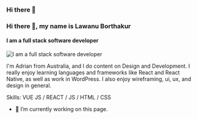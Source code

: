 ### Hi there 👋

<!--
**lawanuborthakur/lawanuborthakur** is a ✨ _special_ ✨ repository because its `README.md` (this file) appears on your GitHub profile.

Here are some ideas to get you started:

- 🔭 I’m currently working on ...
- 🌱 I’m currently learning ...
- 👯 I’m looking to collaborate on ...
- 🤔 I’m looking for help with ...
- 💬 Ask me about ...
- 📫 How to reach me: ...
- 😄 Pronouns: ...
- ⚡ Fun fact: ...
-->
### Hi there 👋, my name is Lawanu Borthakur
#### I am a full stack software developer
![I am a full stack software developer](https://arturssmirnovs.github.io/github-profile-readme-generator/images/banner.png)

I'm Adrian from Australia, and I do content on Design and Development. I really enjoy learning languages and frameworks like React and React Native, as well as work in WordPress. I also enjoy wireframing, ui, ux, and design in general.

Skills: VUE JS / REACT / JS / HTML / CSS

- 🔭 I’m currently working on this page. 




